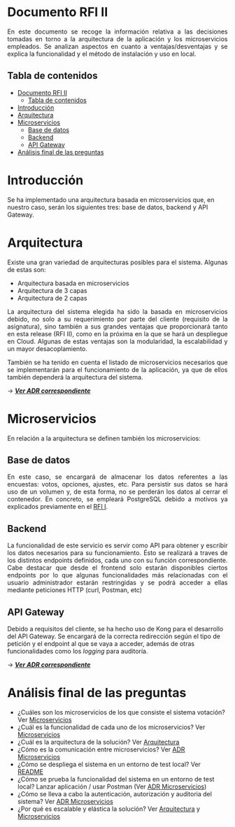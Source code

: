 # Documento RFI II

<div style="text-align: justify!important">

En este documento se recoge la información relativa a las decisiones tomadas en torno a la arquitectura de la aplicación y los microservicios empleados. Se analizan aspectos en cuanto a ventajas/desventajas y se explica la funcionalidad y el método de instalación y uso en local.
</div>
    
## Tabla de contenidos

<!-- [TOC] -->
- [Documento RFI II](#documento-rfi-ii)
  - [Tabla de contenidos](#tabla-de-contenidos)
- [Introducción](#introducción)
- [Arquitectura](#arquitectura)
- [Microservicios](#microservicios)
  - [Base de datos](#base-de-datos)
  - [Backend](#backend)
  - [API Gateway](#api-gateway)
- [Análisis final de las preguntas](#análisis-final-de-las-preguntas)

# Introducción

Se ha implementado una arquitectura basada en microservicios que, en nuestro caso, serán los siguientes tres: base de datos, backend y API Gateway.

# Arquitectura
<div style="text-align: justify">
    
Existe una gran variedad de arquitecturas posibles para el sistema. Algunas de estas son:
- Arquitectura basada en microservicios
- Arquitectura de 3 capas
- Arquitectura de 2 capas

La arquitectura del sistema elegida ha sido la basada en microservicios debido, no solo a su requerimiento por parte del cliente (requisito de la asignatura), sino también a sus grandes ventajas que proporcionará tanto en esta release (RFI II), como en la próxima en la que se hará un despliegue en Cloud. Algunas de estas ventajas son la modularidad, la escalabilidad y un mayor desacoplamiento.

También se ha tenido en cuenta el listado de microservicios necesarios que se implementarán para el funcionamiento de la aplicación, ya que de ellos también dependerá la arquitectura del sistema.

→ ***[Ver ADR correspondiente](../ADRs/Infrastructure/Architecture.md)***
</div>

# Microservicios
<div style="text-align: justify">
  
En relación a la arquitectura se definen también los microservicios:
</div>

## Base de datos
<div style="text-align: justify">

En este caso, se encargará de almacenar los datos referentes a las encuestas: votos, opciones, ajustes, etc.
Para persistir sus datos se hará uso de un volumen y, de esta forma, no se perderán los datos al cerrar el contenedor.
En concreto, se empleará PostgreSQL debido a motivos ya explicados previamente en el [RFI I](RFI%20I.md).
</div>

## Backend
<div style="text-align: justify">

La funcionalidad de este servicio es servir como API para obtener y escribir los datos necesarios para su funcionamiento. Ésto se realizará a traves de los distintos endpoints definidos, cada uno con su función correspondiente.
Cabe destacar que desde el frontend solo estarán disponibles ciertos endpoints por lo que algunas funcionalidades más relacionadas con el usuario administrador estarán restringidas y se podrá acceder a ellas mediante peticiones HTTP (curl, Postman, etc)
</div>

## API Gateway
<div style="text-align: justify">
</div>

Debido a requisitos del cliente, se ha hecho uso de Kong para el desarrollo del API Gateway. Se encargará de la correcta redirección según el tipo de petición y el endpoint al que se vaya a acceder, además de otras funcionalidades como los *logging* para auditoría.
</div>

→ ***[Ver ADR correspondiente](../ADRs/Infrastructure/Microservices.md)***

# Análisis final de las preguntas
- ¿Cuáles son los microservicios de los que consiste el sistema votación?
Ver [Microservicios](#microservicios)
- ¿Cuál es la funcionalidad de cada uno de los microservicios?
Ver [Microservicios](#microservicios)
- ¿Cuál es la arquitectura de la solución?
Ver [Arquitectura](#arquitectura)
- ¿Cómo es la comunicación entre microservicios?
Ver [ADR Microservicios](../ADRs/Infrastructure/Microservices.md)
- ¿Cómo se despliega el sistema en un entorno de test local?
Ver [README](../../README.md)
- ¿Cómo se prueba la funcionalidad del sistema en un entorno de test local?
 Lanzar aplicación / usar Postman (Ver [ADR Microservicios](../ADRs/Infrastructure/Microservices.md))
- ¿Cómo se lleva a cabo la autenticación, autorización y auditoria del sistema?
Ver [ADR Microservicios](../ADRs/Infrastructure/Microservices.md)
- ¿Por qué es escalable y elástica la solución?
Ver [Arquitectura](#arquitectura) y [Microservicios](#microservicios)

